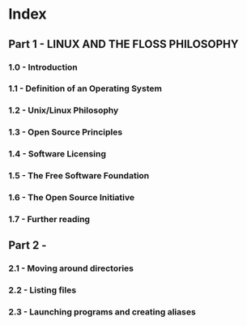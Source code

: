 # Index

## Part 1 - LINUX AND THE FLOSS PHILOSOPHY

### 1.0 - Introduction

### 1.1 - Definition of an Operating System

### 1.2 - Unix/Linux Philosophy

### 1.3 - Open Source Principles

### 1.4 - Software Licensing

### 1.5 - The Free Software Foundation

### 1.6 - The Open Source Initiative

### 1.7 - Further reading

## Part 2 -

### 2.1 - Moving around directories

### 2.2 - Listing files

### 2.3 - Launching programs and creating aliases

